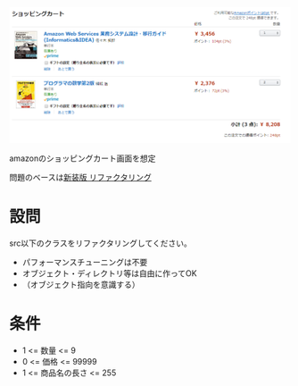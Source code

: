 ![エビフライトライアングル](image.PNG)

amazonのショッピングカート画面を想定

問題のベースは[新装版 リファクタリング](https://www.amazon.co.jp/dp/B01IGW5MG0/ref=dp-kindle-redirect?_encoding=UTF8&btkr=1)

# 設問
src以下のクラスをリファクタリングしてください。

* パフォーマンスチューニングは不要
* オブジェクト・ディレクトリ等は自由に作ってOK
* （オブジェクト指向を意識する）

# 条件

* 1 <= 数量 <= 9
* 0 <= 価格 <= 99999
* 1 <= 商品名の長さ <= 255